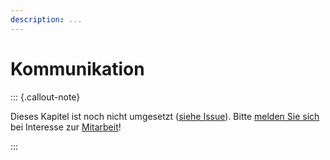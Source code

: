 ```yaml
---
description: ...
---
```


# Kommunikation

::: {.callout-note}

Dieses Kapitel ist noch nicht umgesetzt ([siehe Issue](https://github.com/pro4bib/handbuch-it-in-bibliotheken/issues/43)). Bitte [melden Sie sich](https://www.th-wildau.de/book-sprint/) bei Interesse zur [Mitarbeit](mitarbeit.md)!

:::
